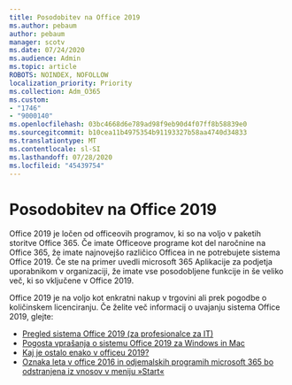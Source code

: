 ```yaml
---
title: Posodobitev na Office 2019
ms.author: pebaum
author: pebaum
manager: scotv
ms.date: 07/24/2020
ms.audience: Admin
ms.topic: article
ROBOTS: NOINDEX, NOFOLLOW
localization_priority: Priority
ms.collection: Adm_O365
ms.custom:
- "1746"
- "9000140"
ms.openlocfilehash: 03bc4668d6e789ad98f9eb90d4f07ff8b58839e0
ms.sourcegitcommit: b10cea11b4975354b91193327b58aa4740d34833
ms.translationtype: MT
ms.contentlocale: sl-SI
ms.lasthandoff: 07/28/2020
ms.locfileid: "45439754"
---
```

# <a name="update-to-office-2019"></a>Posodobitev na Office 2019

Office 2019 je ločen od officeovih programov, ki so na voljo v paketih storitve Office 365. Če imate Officeove programe kot del naročnine na Office 365, že imate najnovejšo različico Officea in ne potrebujete sistema Office 2019. Če ste na primer uvedli microsoft 365 Aplikacije za podjetja uporabnikom v organizaciji, že imate vse posodobljene funkcije in še veliko več, ki so vključene v Office 2019.

Office 2019 je na voljo kot enkratni nakup v trgovini ali prek pogodbe o količinskem licenciranju. Če želite več informacij o uvajanju sistema Office 2019, glejte:  

- [Pregled sistema Office 2019 (za profesionalce za IT)](https://docs.microsoft.com/deployoffice/office2019/overview)  
- [Pogosta vprašanja o sistemu Office 2019 za Windows in Mac](https://support.microsoft.com/help/4133312)  
- [Kaj je ostalo enako v officeu 2019?](https://docs.microsoft.com/deployoffice/office2019/overview#whats-stayed-the-same-in-office-2019)  
- [Oznaka leta v office 2016 in odjemalskih programih microsoft 365 bo odstranjena iz vnosov v meniju »Start«](https://support.office.com/article/8fe5e052-76d2-49de-af30-2e84ed3da907?wt.mc_id=Alchemy_ClientDIA)